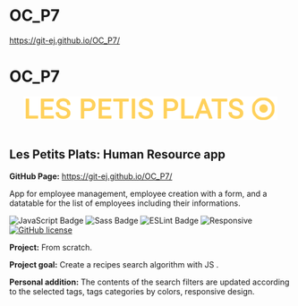# OC_P7

https://git-ej.github.io/OC_P7/

<h1>OC_P7</h1>

<div align='center'>

 <img src="./assets/logo/logo.png" alt="HR Net Logo" title="HR Net Logo" width="auto" height="auto"/>
 
</div><br>

<h2>Les Petits Plats: Human Resource app</h2>

<strong>GitHub Page:</strong> https://git-ej.github.io/OC_P7/

App for employee management, employee creation with a form, and a datatable for the list of employees including their informations.


![JavaScript Badge](https://img.shields.io/badge/JavaScript-F7DF1E?logo=javascript&logoColor=000&style=flat)
![Sass Badge](https://img.shields.io/badge/Sass-C69?logo=sass&logoColor=fff&style=flat)
![ESLint Badge](https://img.shields.io/badge/ESLint-4B32C3?logo=eslint&logoColor=fff&style=flat)
![Responsive](https://img.shields.io/badge/Responsive-08BFF1)
[![GitHub license](https://img.shields.io/github/license/Naereen/StrapDown.js.svg)](https://github.com/Naereen/StrapDown.js/blob/master/LICENSE)


<strong>Project:</strong> From scratch. 

<strong>Project goal:</strong> Create a recipes search algorithm with JS .

<strong>Personal addition:</strong> The contents of the search filters are updated according to the selected tags, tags categories by colors, responsive design.
